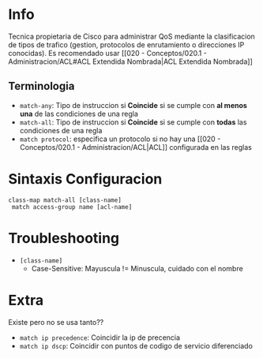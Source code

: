 # Info
Tecnica propietaria de Cisco para administrar QoS mediante la clasificacion de tipos de trafico (gestion, protocolos de enrutamiento o direcciones IP conocidas). Es recomendado usar [[020 - Conceptos/020.1 - Administracion/ACL#ACL Extendida Nombrada|ACL Extendida Nombrada]]

## Terminologia
- `match-any`: Tipo de instruccion si **Coincide** si se cumple con **al menos una** de las condiciones de una regla
- `match-all`: Tipo de instruccion si **Coincide** si se cumple con **todas** las condiciones de una regla
- `match protocol`: especifica un protocolo si no hay una [[020 - Conceptos/020.1 - Administracion/ACL|ACL]] configurada en las reglas


# Sintaxis Configuracion
```
class-map match-all [class-name]
 match access-group name [acl-name]
```


# Troubleshooting
- `[class-name]`
	- Case-Sensitive: Mayuscula != Minuscula, cuidado con el nombre

# Extra

Existe pero no se usa tanto??
- `match ip precedence`: Coincidir la ip de precencia
- `match ip dscp`: Coincidir con puntos de codigo de servicio diferenciado